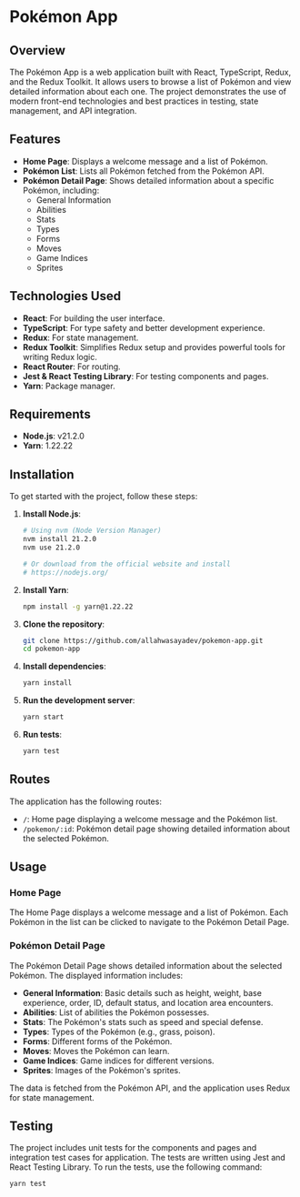 # Pokémon App

## Overview

The Pokémon App is a web application built with React, TypeScript, Redux, and the Redux Toolkit. It allows users to browse a list of Pokémon and view detailed information about each one. The project demonstrates the use of modern front-end technologies and best practices in testing, state management, and API integration.

## Features

- **Home Page**: Displays a welcome message and a list of Pokémon.
- **Pokémon List**: Lists all Pokémon fetched from the Pokémon API.
- **Pokémon Detail Page**: Shows detailed information about a specific Pokémon, including:
  - General Information
  - Abilities
  - Stats
  - Types
  - Forms
  - Moves
  - Game Indices
  - Sprites

## Technologies Used

- **React**: For building the user interface.
- **TypeScript**: For type safety and better development experience.
- **Redux**: For state management.
- **Redux Toolkit**: Simplifies Redux setup and provides powerful tools for writing Redux logic.
- **React Router**: For routing.
- **Jest & React Testing Library**: For testing components and pages.
- **Yarn**: Package manager.

## Requirements

- **Node.js**: v21.2.0
- **Yarn**: 1.22.22

## Installation

To get started with the project, follow these steps:

1. **Install Node.js**:
    ```bash
    # Using nvm (Node Version Manager)
    nvm install 21.2.0
    nvm use 21.2.0

    # Or download from the official website and install
    # https://nodejs.org/
    ```

2. **Install Yarn**:
    ```bash
    npm install -g yarn@1.22.22
    ```

3. **Clone the repository**:
    ```bash
    git clone https://github.com/allahwasayadev/pokemon-app.git
    cd pokemon-app
    ```

4. **Install dependencies**:
    ```bash
    yarn install
    ```

5. **Run the development server**:
    ```bash
    yarn start
    ```

6. **Run tests**:
    ```bash
    yarn test
    ```


## Routes

The application has the following routes:

- `/`: Home page displaying a welcome message and the Pokémon list.
- `/pokemon/:id`: Pokémon detail page showing detailed information about the selected Pokémon.

## Usage

### Home Page

The Home Page displays a welcome message and a list of Pokémon. Each Pokémon in the list can be clicked to navigate to the Pokémon Detail Page.

### Pokémon Detail Page

The Pokémon Detail Page shows detailed information about the selected Pokémon. The displayed information includes:

- **General Information**: Basic details such as height, weight, base experience, order, ID, default status, and location area encounters.
- **Abilities**: List of abilities the Pokémon possesses.
- **Stats**: The Pokémon's stats such as speed and special defense.
- **Types**: Types of the Pokémon (e.g., grass, poison).
- **Forms**: Different forms of the Pokémon.
- **Moves**: Moves the Pokémon can learn.
- **Game Indices**: Game indices for different versions.
- **Sprites**: Images of the Pokémon's sprites.

The data is fetched from the Pokémon API, and the application uses Redux for state management.

## Testing

The project includes unit tests for the components and pages and integration test cases for application. The tests are written using Jest and React Testing Library. To run the tests, use the following command:

```bash
yarn test
